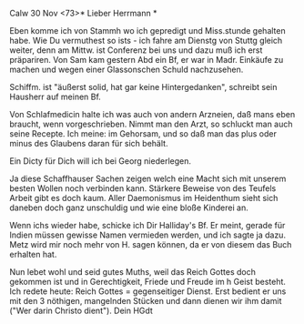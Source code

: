  Calw 30 Nov <73>*
Lieber Herrmann <Mogl>*

Eben komme ich von Stammh wo ich gepredigt und Miss.stunde gehalten habe. Wie Du vermuthest so ists - ich fahre am Dienstg von Stuttg gleich weiter, denn am Mittw. ist Conferenz bei uns und dazu muß ich erst präpariren. 
Von Sam kam gestern Abd ein Bf, er war in Madr. Einkäufe zu machen und wegen einer Glassonschen Schuld nachzusehen.

Schiffm. ist "äußerst solid, hat gar keine Hintergedanken", schreibt sein Hausherr auf meinen Bf.

Von Schlafmedicin halte ich was auch von andern Arzneien, daß mans eben braucht, wenn vorgeschrieben. Nimmt man den Arzt, so schluckt man auch seine Recepte. Ich meine: im Gehorsam, und so daß man das plus oder minus des Glaubens daran für sich behält.

Ein Dicty für Dich will ich bei Georg niederlegen.

Ja diese Schaffhauser Sachen zeigen welch eine Macht sich mit unserem besten Wollen noch verbinden kann. Stärkere Beweise von des Teufels Arbeit gibt es doch kaum. Aller Daemonismus im Heidenthum sieht sich daneben doch ganz unschuldig und wie eine bloße Kinderei an.

Wenn ichs wieder habe, schicke ich Dir Halliday's Bf. Er meint, gerade für Indien müssen gewisse Namen vermieden werden, und ich sagte ja dazu. Metz wird mir noch mehr von H. sagen können, da er von diesem das Buch erhalten hat.

Nun lebet wohl und seid gutes Muths, weil das Reich Gottes doch gekommen ist und in Gerechtigkeit, Friede und Freude im h Geist besteht. Ich redete heute: Reich Gottes = gegenseitiger Dienst. Erst bedient er uns mit den 3 nöthigen, mangelnden Stücken und dann dienen wir ihm damit ("Wer darin Christo dient").
 Dein HGdt
